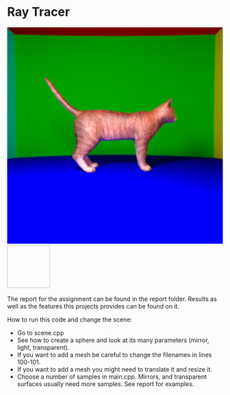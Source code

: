 # Ray Tracer

![](report/images/alpha10.png) 
<img scr = "report/images/caustics.png" width ="100" height="100">

The report for the assignment can be found in the report folder. Results as well as the features this projects provides can be found on it.

How to run this code and change the scene:
- Go to scene.cpp
- See how to create a sphere and look at its many parameters (mirror, light, transparent).
- If you want to add a mesh be careful to change the filenames in lines 100-101.
- If you want to add a mesh you might need to translate it and resize it.
- Choose a number of samples in main.cpp. Mirrors, and transparent surfaces usually need more samples. See report for examples.
